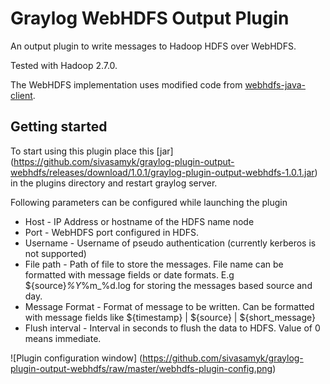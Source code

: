 # Graylog WebHDFS Output Plugin

An output plugin to write messages to Hadoop HDFS over WebHDFS.

Tested with Hadoop 2.7.0.

The WebHDFS implementation uses modified code from [webhdfs-java-client](https://github.com/zxs/webhdfs-java-client).

Getting started
---------------

To start using this plugin place this [jar] (https://github.com/sivasamyk/graylog-plugin-output-webhdfs/releases/download/1.0.1/graylog-plugin-output-webhdfs-1.0.1.jar) in the plugins directory and restart graylog server. 

Following parameters can be configured while launching the plugin

* Host - IP Address or hostname of the HDFS name node
* Port - WebHDFS port configured in HDFS. 
* Username - Username of pseudo authentication (currently kerberos is not supported)
* File path - Path of file to store the messages. File name can be formatted with message fields or date formats. E.g ${source}_%Y_%m_%d.log for storing the messages based source and day.
* Message Format - Format of message to be written. Can be formatted with message fields like ${timestamp} | ${source} | ${short_message}
* Flush interval - Interval in seconds to flush the data to HDFS. Value of 0 means immediate.

![Plugin configuration window] (https://github.com/sivasamyk/graylog-plugin-output-webhdfs/raw/master/webhdfs-plugin-config.png)

